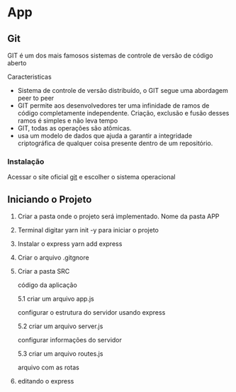 # App

## Git

GIT é um dos mais famosos sistemas de controle de versão de código aberto

Caracteristicas

- Sistema de controle de versão distribuído, o GIT segue uma abordagem peer to peer
- GIT permite aos desenvolvedores ter uma infinidade de ramos de código completamente independente. Criação, exclusão e fusão desses ramos é simples e não leva tempo
- GIT, todas as operações são atômicas.
- usa um modelo de dados que ajuda a garantir a integridade criptográfica de qualquer coisa presente dentro de um repositório.

### Instalação

Acessar o site oficial [git](https://git-scm.com/downloads) e escolher o sistema operacional

## Iniciando o Projeto

1. Criar a pasta onde o projeto será implementado. Nome da pasta APP
2. Terminal digitar yarn init -y para iniciar o projeto
3. Instalar o express
   yarn add express
4. Criar o arquivo .gitgnore
5. Criar a pasta SRC

   código da aplicação

   5.1 criar um arquivo app.js

   configurar o estrutura do servidor usando express

   5.2 criar um arquivo server.js

   configurar informações do servidor

   5.3 criar um arquivo routes.js

   arquivo com as rotas

6. editando o express
